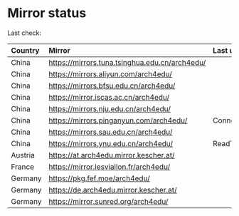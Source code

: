 <script src="./time.js"></script>
# Mirror status
Last check: <script type="text/javascript">localize(1677466351.9900577);</script>

|Country|Mirror|Last update|
|:------|:-----|:----------|
|China|https://mirrors.tuna.tsinghua.edu.cn/arch4edu/|<script type="text/javascript">localize(1677436274);</script>|
|China|https://mirrors.aliyun.com/arch4edu/|<script type="text/javascript">localize(1677393324);</script>|
|China|https://mirrors.bfsu.edu.cn/arch4edu/|<script type="text/javascript">localize(1677436274);</script>|
|China|https://mirror.iscas.ac.cn/arch4edu/|<script type="text/javascript">localize(1677436274);</script>|
|China|https://mirrors.nju.edu.cn/arch4edu/|<script type="text/javascript">localize(1677393324);</script>|
|China|https://mirrors.pinganyun.com/arch4edu/|ConnectionError|
|China|https://mirrors.sau.edu.cn/arch4edu/|<script type="text/javascript">localize(1673850842);</script>|
|China|https://mirrors.ynu.edu.cn/arch4edu/|ReadTimeout|
|Austria|https://at.arch4edu.mirror.kescher.at/|<script type="text/javascript">localize(1677436274);</script>|
|France|https://mirror.lesviallon.fr/arch4edu/|<script type="text/javascript">localize(1677436274);</script>|
|Germany|https://pkg.fef.moe/arch4edu/|<script type="text/javascript">localize(1677436274);</script>|
|Germany|https://de.arch4edu.mirror.kescher.at/|<script type="text/javascript">localize(1677436274);</script>|
|Germany|https://mirror.sunred.org/arch4edu/|<script type="text/javascript">localize(1677436274);</script>|

<script src="./tablefilter/tablefilter.js"></script>
<script src="./table.js"></script>